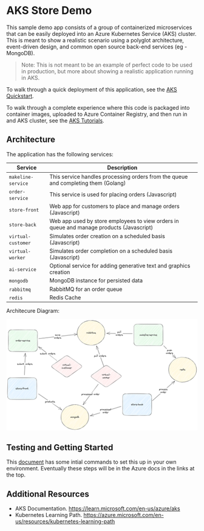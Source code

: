 # AKS Store Demo

This sample demo app consists of a group of containerized microservices that can be easily deployed into an Azure Kubernetes Service (AKS) cluster. This is meant to show a realistic scenario using a polyglot architecture, event-driven design, and common open source back-end services (eg - MongoDB). 

> Note: This is not meant to be an example of perfect code to be used in production, but more about showing a realistic application running in AKS. 

To walk through a quick deployment of this application, see the [AKS Quickstart](https://learn.microsoft.com/en-us/azure/aks/learn/quick-kubernetes-deploy-cli).

To walk through a complete experience where this code is packaged into container images, uploaded to Azure Container Registry, and then run in and AKS cluster, see the [AKS Tutorials](https://learn.microsoft.com/en-us/azure/aks/tutorial-kubernetes-prepare-app).

## Architecture

The application has the following services: 

| Service | Description |
| --- | --- |
| `makeline-service` | This service handles processing orders from the queue and completing them (Golang) |
| `order-service` | This service is used for placing orders (Javascript) |
| `store-front` | Web app for customers to place and manage orders (Javascript) |
| `store-back` | Web app used by store employees to view orders in queue and manage products (Javascript) | 
| `virtual-customer` | Simulates order creation on a scheduled basis (Javascript) |
| `virtual-worker` | Simulates order completion on a scheduled basis (Javascript) |
| `ai-service` | Optional service for adding generative text and graphics creation |
| `mongodb` | MongoDB instance for persisted data |
| `rabbitmq` | RabbitMQ for an order queue |
| `redis` | Redis Cache |

Architecure Diagram:

![Logical Application Architecture Diagram](assets/demo-arch.png)

## Testing and Getting Started

This [document](./docs/quickstart.md) has some intial commands to set this up in your own environment. Eventually these steps will be in the Azure docs in the links at the top. 

## Additional Resources

- AKS Documentation. https://learn.microsoft.com/en-us/azure/aks
- Kubernetes Learning Path. https://azure.microsoft.com/en-us/resources/kubernetes-learning-path 
